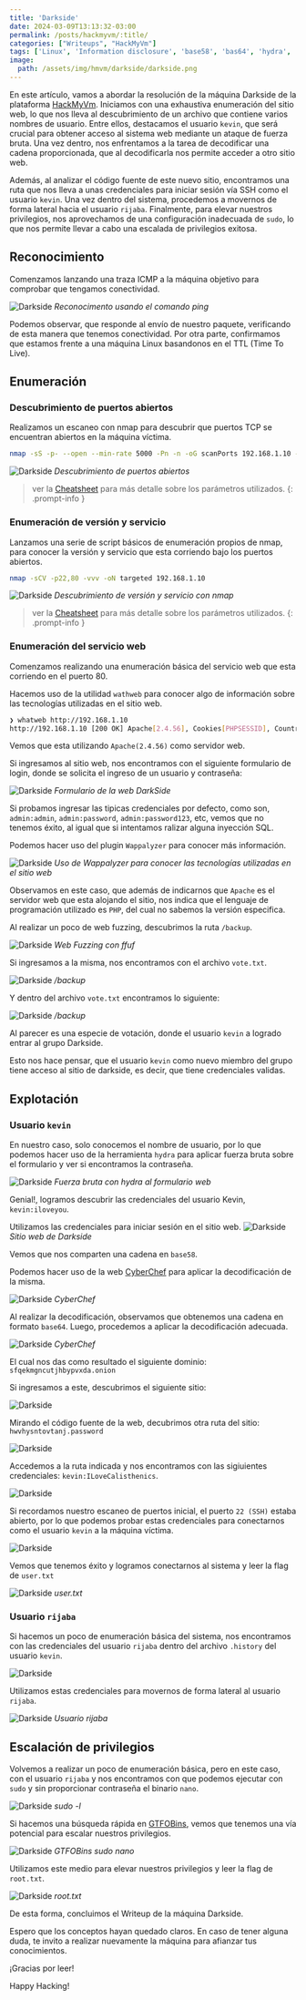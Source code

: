 ```yaml
---
title: 'Darkside'
date: 2024-03-09T13:13:32-03:00
permalink: /posts/hackmyvm/:title/
categories: ["Writeups", "HackMyVm"]
tags: ['Linux', 'Information disclosure', 'base58', 'bas64', 'hydra', 'sudo', 'nano']
image:
  path: /assets/img/hmvm/darkside/darkside.png
---
```


En este artículo, vamos a abordar la resolución de la máquina Darkside de la plataforma [HackMyVm](https://hackmyvm.eu/machines/machine.php?vm=Darkside). Iniciamos con una exhaustiva enumeración del sitio web, lo que nos lleva al descubrimiento de un archivo que contiene varios nombres de usuario. Entre ellos, destacamos el usuario `kevin`, que será crucial para obtener acceso al sistema web mediante un ataque de fuerza bruta. Una vez dentro, nos enfrentamos a la tarea de decodificar una cadena proporcionada, que al decodificarla nos permite acceder a otro sitio web.

Además, al analizar el código fuente de este nuevo sitio, encontramos una ruta que nos lleva a unas credenciales para iniciar sesión vía SSH como el usuario `kevin`. Una vez dentro del sistema, procedemos a movernos de forma lateral hacia el usuario `rijaba`. Finalmente, para elevar nuestros privilegios, nos aprovechamos de una configuración inadecuada de `sudo`, lo que nos permite llevar a cabo una escalada de privilegios exitosa.

## Reconocimiento

Comenzamos lanzando una traza ICMP a la máquina objetivo para comprobar que tengamos conectividad.

![Darkside](/assets/img/hmvm/darkside/darkside-1.png)
_Reconocimento usando el comando ping_

Podemos observar, que responde al envío de nuestro paquete, verificando de esta manera que tenemos conectividad. Por otra parte, confirmamos que estamos frente a una máquina Linux basandonos en el TTL (Time To Live).

## Enumeración

### Descubrimiento de puertos abiertos
Realizamos un escaneo con nmap para descubrir que puertos TCP se encuentran abiertos en la máquina víctima.

```bash
nmap -sS -p- --open --min-rate 5000 -Pn -n -oG scanPorts 192.168.1.10 -vvv
```

![Darkside](/assets/img/hmvm/darkside/darkside-2.png)
_Descubrimiento de puertos abiertos_

> ver la [Cheatsheet](/cheatsheet) para más detalle sobre los parámetros utilizados.
{: .prompt-info }

### Enumeración de versión y servicio

Lanzamos una serie de script básicos de enumeración propios de nmap, para conocer la versión y servicio que esta corriendo bajo los puertos abiertos.

```bash
nmap -sCV -p22,80 -vvv -oN targeted 192.168.1.10
```

![Darkside](/assets/img/hmvm/darkside/darkside-3.png)
_Descubrimiento de versión y servicio con nmap_

> ver la [Cheatsheet](/cheatsheet) para más detalle sobre los parámetros utilizados.
{: .prompt-info }

### Enumeración del servicio web

Comenzamos realizando una enumeración básica del servicio web que esta corriendo en el puerto 80.

Hacemos uso de la utilidad `wathweb` para conocer algo de información sobre las tecnologías utilizadas en el sitio web.

```bash
❯ whatweb http://192.168.1.10
http://192.168.1.10 [200 OK] Apache[2.4.56], Cookies[PHPSESSID], Country[RESERVED][ZZ], HTML5, HTTPServer[Debian Linux][Apache/2.4.56 (Debian)], IP[192.168.1.10], PasswordField[pass], Title[The DarkSide]
```

Vemos que esta utilizando `Apache(2.4.56)` como servidor web.

Si ingresamos al sitio web, nos encontramos con el siguiente formulario de login, donde se solicita el ingreso de un usuario y contraseña:

![Darkside](/assets/img/hmvm/darkside/darkside-5.png)
_Formulario de la web DarkSide_

Si probamos ingresar las tipicas credenciales por defecto, como son, `admin:admin`, `admin:password`, `admin:password123`, etc, vemos que no tenemos éxito, al igual que si intentamos ralizar alguna inyección SQL.

Podemos hacer uso del plugin `Wappalyzer` para conocer más información.

![Darkside](/assets/img/hmvm/darkside/darkside-22.png)
_Uso de Wappalyzer para conocer las tecnologías utilizadas en el sitio web_

Observamos en este caso, que además de indicarnos que `Apache` es el servidor web que esta alojando el sitio, nos indica que el lenguaje de programación utilizado es `PHP`, del cual no sabemos la versión especifica.

Al realizar un poco de web fuzzing, descubrimos la ruta `/backup`.

![Darkside](/assets/img/hmvm/darkside/darkside-6.png)
_Web Fuzzing con ffuf_

Si ingresamos a la misma, nos encontramos con el archivo `vote.txt`.

![Darkside](/assets/img/hmvm/darkside/darkside-7.png)
_/backup_

Y dentro del archivo `vote.txt` encontramos lo siguiente:

![Darkside](/assets/img/hmvm/darkside/darkside-8.png)
_/backup_

Al parecer es una especie de votación, donde el usuario `kevin` a logrado entrar al grupo Darkside.

Esto nos hace pensar, que el usuario `kevin` como nuevo miembro del grupo tiene acceso al sitio de darkside, es decir, que tiene credenciales validas.

## Explotación

### Usuario `kevin`

En nuestro caso, solo conocemos el nombre de usuario, por lo que podemos hacer uso de la herramienta `hydra` para aplicar fuerza bruta sobre el formulario y ver si encontramos la contraseña.

![Darkside](/assets/img/hmvm/darkside/darkside-9.png)
_Fuerza bruta con hydra al formulario web_

Genial!, logramos descubrir las credenciales del usuario Kevin, `kevin:iloveyou`.

Utilizamos las credenciales para iniciar sesión en el sitio web.
![Darkside](/assets/img/hmvm/darkside/darkside-10.png)
_Sitio web de Darkside_

Vemos que nos comparten una cadena en `base58`.

Podemos hacer uso de la web [CyberChef](https://gchq.github.io/CyberChef/) para aplicar la decodificación de la misma.

![Darkside](/assets/img/hmvm/darkside/darkside-11a.png)
_CyberChef_

Al realizar la decodificación, observamos que obtenemos una cadena en formato `base64`. Luego, procedemos a aplicar la decodificación adecuada.

![Darkside](/assets/img/hmvm/darkside/darkside-11b.png)
_CyberChef_

El cual nos das como resultado el siguiente dominio: `sfqekmgncutjhbypvxda.onion`

Si ingresamos a este, descubrimos el siguiente sitio:

![Darkside](/assets/img/hmvm/darkside/darkside-13.png)

Mirando el código fuente de la web, decubrimos otra ruta del sitio: `hwvhysntovtanj.password`

![Darkside](/assets/img/hmvm/darkside/darkside-14.png)

Accedemos a la ruta indicada y nos encontramos con las sigiuientes credenciales: `kevin:ILoveCalisthenics`.

![Darkside](/assets/img/hmvm/darkside/darkside-15.png)

Si recordamos nuestro escaneo de puertos inicial, el puerto `22 (SSH)` estaba abierto, por lo que podemos probar estas credenciales para conectarnos como el usuario `kevin` a la máquina víctima.

![Darkside](/assets/img/hmvm/darkside/darkside-16.png)

Vemos que tenemos éxito y logramos conectarnos al sistema y leer la flag de `user.txt`

![Darkside](/assets/img/hmvm/darkside/darkside-17.png)
_user.txt_

### Usuario `rijaba`
Si hacemos un poco de enumeración básica del sistema, nos encontramos con las credenciales del usuario `rijaba` dentro del archivo `.history` del usuario `kevin`.

![Darkside](/assets/img/hmvm/darkside/darkside-18.png)

Utilizamos estas credenciales para movernos de forma lateral al usuario `rijaba`.

![Darkside](/assets/img/hmvm/darkside/darkside-23.png)
_Usuario rijaba_

## Escalación de privilegios

Volvemos a realizar un poco de enumeración básica, pero en este caso, con el usuario `rijaba` y nos encontramos con que podemos ejecutar con `sudo` y sin proporcionar contraseña el binario `nano`.

![Darkside](/assets/img/hmvm/darkside/darkside-19.png)
_sudo -l_

Si hacemos una búsqueda rápida en [GTFOBins](https://gtfobins.github.io/gtfobins/nano/#sudo), vemos que tenemos una vía potencial para escalar nuestros privilegios. 

![Darkside](/assets/img/hmvm/darkside/darkside-20.png)
_GTFOBins sudo nano_

Utilizamos este medio para elevar nuestros privilegios y leer la flag de `root.txt`.

![Darkside](/assets/img/hmvm/darkside/darkside-21.png)
_root.txt_

De esta forma, concluimos el Writeup de la máquina Darkside.

Espero que los conceptos hayan quedado claros. En caso de tener alguna duda, te invito a realizar nuevamente la máquina para afianzar tus conocimientos.

¡Gracias por leer!

Happy Hacking!
